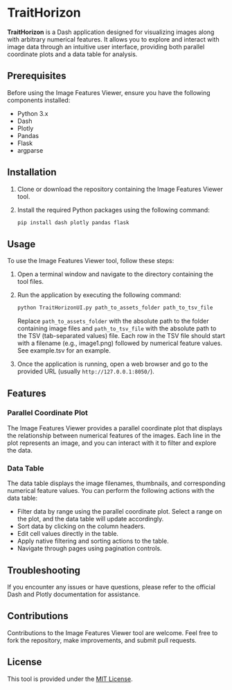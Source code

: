 # TraitHorizon

**TraitHorizon** is a Dash application designed for visualizing images along with arbitrary numerical features. It allows you to explore and interact with image data through an intuitive user interface, providing both parallel coordinate plots and a data table for analysis.

## Prerequisites

Before using the Image Features Viewer, ensure you have the following components installed:

- Python 3.x
- Dash
- Plotly
- Pandas
- Flask
- argparse

## Installation

1. Clone or download the repository containing the Image Features Viewer tool.

2. Install the required Python packages using the following command:

    ```bash
    pip install dash plotly pandas flask
    ```

## Usage

To use the Image Features Viewer tool, follow these steps:

1. Open a terminal window and navigate to the directory containing the tool files.

2. Run the application by executing the following command:

    ```bash
    python TraitHorizonUI.py path_to_assets_folder path_to_tsv_file
    ```

    Replace `path_to_assets_folder` with the absolute path to the folder containing image files and `path_to_tsv_file` with the absolute path to the TSV (tab-separated values) file. Each row in the TSV file should start with a filename (e.g., image1.png) followed by numerical feature values. See example.tsv for an example.

3. Once the application is running, open a web browser and go to the provided URL (usually `http://127.0.0.1:8050/`).

## Features

### Parallel Coordinate Plot

The Image Features Viewer provides a parallel coordinate plot that displays the relationship between numerical features of the images. Each line in the plot represents an image, and you can interact with it to filter and explore the data.

### Data Table

The data table displays the image filenames, thumbnails, and corresponding numerical feature values. You can perform the following actions with the data table:

- Filter data by range using the parallel coordinate plot. Select a range on the plot, and the data table will update accordingly.
- Sort data by clicking on the column headers.
- Edit cell values directly in the table.
- Apply native filtering and sorting actions to the table.
- Navigate through pages using pagination controls.

## Troubleshooting

If you encounter any issues or have questions, please refer to the official Dash and Plotly documentation for assistance.

## Contributions

Contributions to the Image Features Viewer tool are welcome. Feel free to fork the repository, make improvements, and submit pull requests.

## License

This tool is provided under the [MIT License](https://opensource.org/licenses/MIT).
